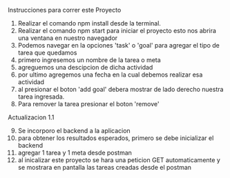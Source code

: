Instrucciones para correr este Proyecto

1. Realizar el comando npm install desde la terminal.
2. Realizar el comando npm start para iniciar el proyecto
    esto nos abrira una ventana en nuestro navegador
3. Podemos navegar en la opciones 'task' o 'goal'
    para agregar el tipo de tarea que quedamos
4. primero ingresemos un nombre de la tarea o meta
5. agreguemos una descipcion de dicha actividad
6. por ultimo agregemos una fecha en la cual debemos realizar 
    esa actividad
7. al presionar el boton 'add goal' debera mostrar de lado
    derecho nuestra tarea ingresada.
8. Para remover la tarea presionar el boton 'remove' 

Actualizacion 1.1

9. Se incorporo el backend a la aplicacion
10. para obtener los resultados esperados, primero se debe inicializar el backend
11. agregar 1  tarea y 1 meta desde postman
12. al inicalizar este proyecto se hara una peticion GET automaticamente y se mostrara en pantalla las tareas creadas
desde el postman